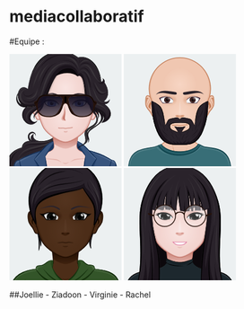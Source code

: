 # mediacollaboratif
#Equipe :

![alt text](./images/avatar/j.png) ![alt text](./images/avatar/z(1).png) ![alt text](./images/avatar/vir.png) ![alt text](./images/avatar/rach.png)

##Joellie   -   Ziadoon   -   Virginie  -   Rachel
